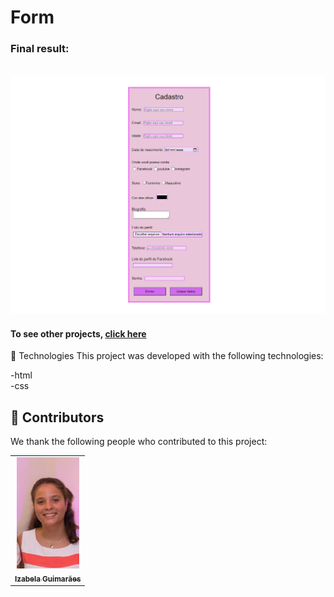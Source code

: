 # Form


<h3>Final result:</h3>
<br>
<img src="./assets/result.png" alt="Application result ">
<br>



<h4>To see other projects, <a href="https://github.com/izabela-guimaraes/yoga-interface" target="blank">click here</a></h4>

🚀 Technologies
This project was developed with the following technologies:
<br>

-html
<br>
-css


## 🤝  Contributors

We thank the following people who contributed to this project:

<table>
  <tr>
    <td align="center">
      <a href="#">
        <img width="100em" src="./assets/izabela guimaraes....jpeg"/><br>
        <sub>
          <b>Izabela Guimarães</b>
        </sub>
      </a>
    </td>
  
</table>

